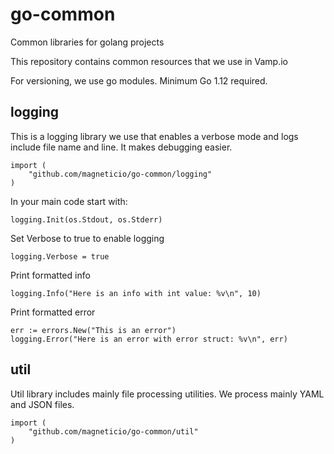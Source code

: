 # go-common

Common libraries for golang projects

This repository contains common resources that we use in Vamp.io

For versioning, we use go modules. Minimum Go 1.12 required.

## logging

This is a logging library we use that enables a verbose mode and logs include file name and line. It makes debugging easier.

```golang
import (
	"github.com/magneticio/go-common/logging"
)
```

In your main code start with:

```golang
logging.Init(os.Stdout, os.Stderr)
```

Set Verbose to true to enable logging
```golang
logging.Verbose = true
```

Print formatted info
```golang
logging.Info("Here is an info with int value: %v\n", 10)
```

Print formatted error
```golang
err := errors.New("This is an error")
logging.Error("Here is an error with error struct: %v\n", err)
```


## util

Util library includes mainly file processing utilities.
We process mainly YAML and JSON files.

```golang
import (
	"github.com/magneticio/go-common/util"
)
```
